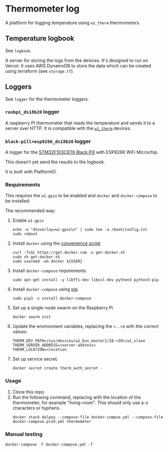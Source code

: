 # Thermometer log

A platform for logging temperature using `w1_therm` thermometers.

## Temperature logbook

See `logbook`.

A server for storing the logs from the devices. It's designed to run on
Vercel. It uses AWS DynamoDB to store the data which can be created
using terraform (see `storage.tf`).

## Loggers

See `logger` for the thermometer loggers.

### `rasbpi_ds18b20` logger

A raspberry PI thermometer that reads the temperature and sends it to
a server over HTTP. It is compatible with the [`w1_therm`] devices.

### `black-pill+esp8266_ds18b20` logger

A logger for the [STM32F103C8T6 Black Pill] with ESP8266 WiFi Microchip.

This doesn't yet send the results to the logbook.

It is built with PlatformIO.

### Requirements

This requires the `w1-gpio` to be enabled and `docker` and `docker-compose` to be installed.

The recommended way:
1. Enable `w1-gpio`
   ```
   echo -e "dtoverlay=w1-gpio\n" | sudo tee -a /boot/config.txt
   sudo reboot
   ```
2. Install `docker` using the [convenience script]
   ```
   curl -fsSL https://get.docker.com -o get-docker.sh
   sudo sh get-docker.sh
   sudo usermod -aG docker ${USER}
   ```
3. Install `docker-compose` requirements
   ```
   sudo apt-get install -y libffi-dev libssl-dev python3 python3-pip
   ```
4. Install `docker-compose` using [pip]
   ```
   sudo pip3 -v install docker-compose
   ```
5. Set up a single-node swarm on the Raspberry Pi
   ```
   docker swarm init
   ```
6. Update the environment variables, replacing the `<..>`s with the
   correct values:
   ```
   THERM_DEV_PATH=/sys/devices/w1_bus_master1/28-<ID>/w1_slave
   THERM_SERVER_ADDRESS=<server-address>
   THERM_LOCATION=<location
   ```
7. Set up service secret:
   ```
   docker secret create therm_auth_secret -
   ```

### Usage

1. Clone this repo
2. Run the following command, replacing <location> with the location of the thermometer, for example "living-room". This should only use a-z characters or hyphens.
   ```
   docker stack delpoy --compose-file docker-compse.yml --compose-file docker-compose.prod.yml thermometer
   ```

### Manual testing

```
docker-compose -f docker-compose.yml -f 
```

[`w1_therm`]: https://www.kernel.org/doc/Documentation/w1/slaves/w1_therm
[STM32F103C8T6 Black Pill]: https://stm32-base.org/boards/STM32F103C8T6-Black-Pill.html
[convenience script]: https://docs.docker.com/engine/install/debian/#install-using-the-convenience-script
[pip]: https://docs.docker.com/compose/install/#install-using-pip
